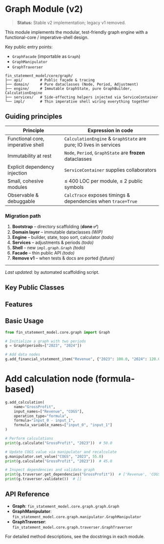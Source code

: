 # Graph Module (v2)

> **Status:** Stable v2 implementation; legacy v1 removed.

This module implements the modular, test-friendly graph engine with a functional-core / imperative-shell design.

Key public entry points:
- `GraphFacade` (importable as `Graph`)
- `GraphManipulator`
- `GraphTraverser`

```text
fin_statement_model/core/graph/
├── api/        # Public façade & tracing
├── domain/     # Pure dataclasses (Node, Period, Adjustment)
├── engine/     # Immutable GraphState, pure GraphBuilder, CalculationEngine
├── services/   # Side-effecting helpers injected via ServiceContainer
└── impl/       # Thin imperative shell wiring everything together
```

## Guiding principles

| Principle                             | Expression in code                                                   |
|---------------------------------------|----------------------------------------------------------------------|
| Functional core, imperative shell     | `CalculationEngine` & `GraphState` are pure; IO lives in services    |
| Immutability at rest                  | `Node`, `Period`, `GraphState` are **frozen** dataclasses            |
| Explicit dependency injection         | `ServiceContainer` supplies collaborators                            |
| Small, cohesive modules               | ≤ 400 LOC per module, ≤ 2 public symbols                             |
| Observable & debuggable               | `CalcTrace` exposes timings & dependencies when `trace=True`         |

### Migration path

1. **Bootstrap** – directory scaffolding (**done ✅**)
2. **Domain layer** – immutable dataclasses *(WIP)*
3. **Engine** – builder, state, topo sort, calculator *(todo)*
4. **Services** – adjustments & periods *(todo)*
5. **Shell** – new `impl.graph.Graph` *(todo)*
6. **Facade** – thin public API *(todo)*
7. **Remove v1** – when tests & docs are ported *(future)*

---

*Last updated:* <!--DATE--> by automated scaffolding script.

## Key Public Classes

## Features

## Basic Usage

```python
from fin_statement_model.core.graph import Graph

# Initialize a graph with two periods
g = Graph(periods=["2023", "2024"])

# Add data nodes
g.add_financial_statement_item("Revenue", {"2023": 100.0, "2024": 120.0})
```                                 
   
# Add calculation node (formula-based)
```python
g.add_calculation(
    name="GrossProfit",
    input_names=["Revenue", "COGS"],
    operation_type="formula",
    formula="input_0 - input_1",
    formula_variable_names=["input_0", "input_1"]
)

# Perform calculations
print(g.calculate("GrossProfit", "2023"))  # 50.0

# Update COGS value via manipulator and recalculate
g.manipulator.set_value("COGS", "2023", 55.0)
print(g.calculate("GrossProfit", "2023"))  # 45.0

# Inspect dependencies and validate graph
print(g.traverser.get_dependencies("GrossProfit"))  # ['Revenue', 'COGS']
print(g.traverser.validate())  # []
```

## API Reference

- **Graph**: `fin_statement_model.core.graph.graph.Graph`
- **GraphManipulator**: `fin_statement_model.core.graph.manipulator.GraphManipulator`
- **GraphTraverser**: `fin_statement_model.core.graph.traverser.GraphTraverser`

For detailed method descriptions, see the docstrings in each module. 